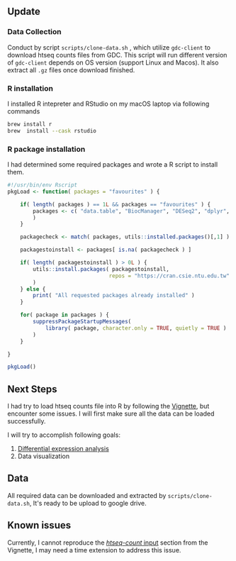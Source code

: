 ## Update

### Data Collection

Conduct by script `scripts/clone-data.sh` , which utilize `gdc-client` to download htseq counts files from GDC. This script will run different version of `gdc-client` depends on OS version (support Linux and Macos). It also extract all `.gz` files once download finished.

### R installation

I installed R intepreter and RStudio on my macOS laptop via following commands

```bash
brew install r
brew  install --cask rstudio
```

### R package installation

I had determined some required packages and wrote a R script to install them.

``` R
#!/usr/bin/env Rscript
pkgLoad <- function( packages = "favourites" ) {

    if( length( packages ) == 1L && packages == "favourites" ) {
        packages <- c( "data.table", "BiocManager", "DESeq2", "dplyr", "shiny"
        )
    }

    packagecheck <- match( packages, utils::installed.packages()[,1] )

    packagestoinstall <- packages[ is.na( packagecheck ) ]

    if( length( packagestoinstall ) > 0L ) {
        utils::install.packages( packagestoinstall,
                                repos = "https://cran.csie.ntu.edu.tw"
        )
    } else {
        print( "All requested packages already installed" )
    }

    for( package in packages ) {
        suppressPackageStartupMessages(
            library( package, character.only = TRUE, quietly = TRUE )
        )
    }

}

pkgLoad()

```

## Next Steps 

I had try to load htseq counts file into R by following the [Vignette](http://bioconductor.org/packages/release/bioc/vignettes/DESeq2/inst/doc/DESeq2.html), but encounter some issues. I will first make sure all the data can be loaded successfully.

I will try to accomplish following goals:

1. [Differential expression analysis](https://bioconductor.org/packages/release/bioc/vignettes/DESeq2/inst/doc/DESeq2.html#differential-expression-analysis) 
2. Data visualization



## Data

All required data can be downloaded and extracted by `scripts/clone-data.sh`, It's ready to be upload to google drive.

## Known issues

Currently, I cannot reproduce the [*htseq-count* input](https://bioconductor.org/packages/release/bioc/vignettes/DESeq2/inst/doc/DESeq2.html#htseq-count-input) section from the Vignette, I may need a  time extension to address this issue.
